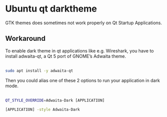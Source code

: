 # Ubuntu qt darktheme

GTK themes does sometimes not work properly on Qt Startup Applications.

## Workaround

To enable dark theme in qt applications like e.g. Wireshark, you have to install adwaita-qt, a Qt 5 port of GNOME’s Adwaita theme.
<br></br>
```bash
sudo apt install -y adwaita-qt
```
Then you could alias one of these 2 options to run your application in dark mode.
<br></br>
```bash
QT_STYLE_OVERRIDE=Adwaita-Dark [APPLICATION]

[APPLICATION] -style Adwaita-Dark
```